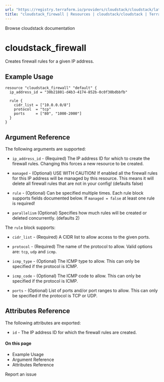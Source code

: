```yaml
---
url: "https://registry.terraform.io/providers/cloudstack/cloudstack/latest/docs/resources/firewall"
title: "cloudstack_firewall | Resources | cloudstack/cloudstack | Terraform | Terraform Registry"
---
```


Browse cloudstack documentation

# cloudstack_firewall

Creates firewall rules for a given IP address.

## Example Usage

```hcl hcl
resource "cloudstack_firewall" "default" {
  ip_address_id = "30b21801-d4b3-4174-852b-0c0f30bdbbfb"

  rule {
    cidr_list = ["10.0.0.0/8"]
    protocol  = "tcp"
    ports     = ["80", "1000-2000"]
  }
}
```

## Argument Reference

The following arguments are supported:

- `ip_address_id` \- (Required) The IP address ID for which to create the
firewall rules. Changing this forces a new resource to be created.

- `managed` \- (Optional) USE WITH CAUTION! If enabled all the firewall rules for
this IP address will be managed by this resource. This means it will delete
all firewall rules that are not in your config! (defaults false)

- `rule` \- (Optional) Can be specified multiple times. Each rule block supports
fields documented below. If `managed = false` at least one rule is required!

- `parallelism` (Optional) Specifies how much rules will be created or deleted
concurrently. (defaults 2)

The `rule` block supports:

- `cidr_list` \- (Required) A CIDR list to allow access to the given ports.

- `protocol` \- (Required) The name of the protocol to allow. Valid options are:
`tcp`, `udp` and `icmp`.

- `icmp_type` \- (Optional) The ICMP type to allow. This can only be specified if
the protocol is ICMP.

- `icmp_code` \- (Optional) The ICMP code to allow. This can only be specified if
the protocol is ICMP.

- `ports` \- (Optional) List of ports and/or port ranges to allow. This can only
be specified if the protocol is TCP or UDP.

## Attributes Reference

The following attributes are exported:

- `id` \- The IP address ID for which the firewall rules are created.

#### On this page

- Example Usage
- Argument Reference
- Attributes Reference

Report an issue